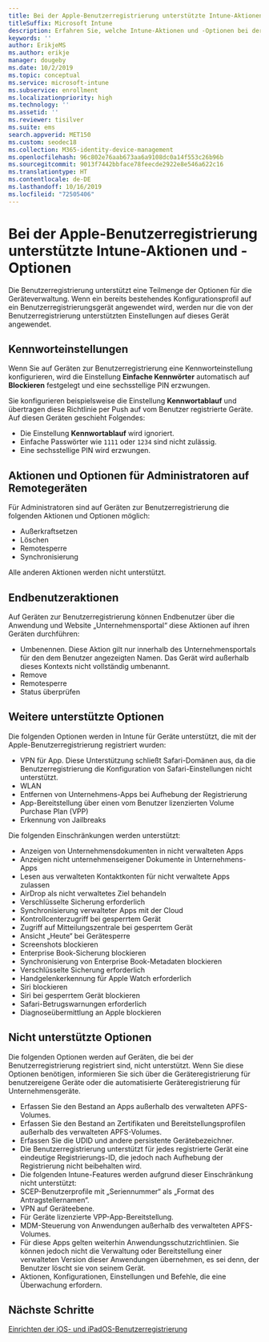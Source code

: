 ```yaml
---
title: Bei der Apple-Benutzerregistrierung unterstützte Intune-Aktionen und -Optionen
titleSuffix: Microsoft Intune
description: Erfahren Sie, welche Intune-Aktionen und -Optionen bei der Apple-Benutzerregistrierung unterstützt werden.
keywords: ''
author: ErikjeMS
ms.author: erikje
manager: dougeby
ms.date: 10/2/2019
ms.topic: conceptual
ms.service: microsoft-intune
ms.subservice: enrollment
ms.localizationpriority: high
ms.technology: ''
ms.assetid: ''
ms.reviewer: tisilver
ms.suite: ems
search.appverid: MET150
ms.custom: seodec18
ms.collection: M365-identity-device-management
ms.openlocfilehash: 96c802e76aab673aa6a9108dc0a14f553c26b96b
ms.sourcegitcommit: 9013f7442bbface78feecde2922e8e546a622c16
ms.translationtype: HT
ms.contentlocale: de-DE
ms.lasthandoff: 10/16/2019
ms.locfileid: "72505406"
---
```

# <a name="intune-actions-and-options-supported-with-apple-user-enrollment"></a>Bei der Apple-Benutzerregistrierung unterstützte Intune-Aktionen und -Optionen

Die Benutzerregistrierung unterstützt eine Teilmenge der Optionen für die Geräteverwaltung. Wenn ein bereits bestehendes Konfigurationsprofil auf ein Benutzerregistrierungsgerät angewendet wird, werden nur die von der Benutzerregistrierung unterstützten Einstellungen auf dieses Gerät angewendet.

## <a name="password-settings"></a>Kennworteinstellungen

Wenn Sie auf Geräten zur Benutzerregistrierung eine Kennworteinstellung konfigurieren, wird die Einstellung **Einfache Kennwörter** automatisch auf **Blockieren** festgelegt und eine sechsstellige PIN erzwungen.

Sie konfigurieren beispielsweise die Einstellung **Kennwortablauf** und übertragen diese Richtlinie per Push auf vom Benutzer registrierte Geräte. Auf diesen Geräten geschieht Folgendes:
- Die Einstellung **Kennwortablauf** wird ignoriert.
- Einfache Passwörter wie `1111` oder `1234` sind nicht zulässig.
- Eine sechsstellige PIN wird erzwungen.

## <a name="administrator-remote-device-actions-and-options"></a>Aktionen und Optionen für Administratoren auf Remotegeräten
Für Administratoren sind auf Geräten zur Benutzerregistrierung die folgenden Aktionen und Optionen möglich:
- Außerkraftsetzen
- Löschen
- Remotesperre
- Synchronisierung

Alle anderen Aktionen werden nicht unterstützt.

## <a name="end-user-actions"></a>Endbenutzeraktionen
Auf Geräten zur Benutzerregistrierung können Endbenutzer über die Anwendung und Website „Unternehmensportal“ diese Aktionen auf ihren Geräten durchführen:
- Umbenennen. Diese Aktion gilt nur innerhalb des Unternehmensportals für den dem Benutzer angezeigten Namen. Das Gerät wird außerhalb dieses Kontexts nicht vollständig umbenannt.
- Remove
- Remotesperre
- Status überprüfen

## <a name="other-supported-options"></a>Weitere unterstützte Optionen

Die folgenden Optionen werden in Intune für Geräte unterstützt, die mit der Apple-Benutzerregistrierung registriert wurden:
- VPN für App. Diese Unterstützung schließt Safari-Domänen aus, da die Benutzerregistrierung die Konfiguration von Safari-Einstellungen nicht unterstützt.
- WLAN 
- Entfernen von Unternehmens-Apps bei Aufhebung der Registrierung
- App-Bereitstellung über einen vom Benutzer lizenzierten Volume Purchase Plan (VPP)
- Erkennung von Jailbreaks

Die folgenden Einschränkungen werden unterstützt:
- Anzeigen von Unternehmensdokumenten in nicht verwalteten Apps
- Anzeigen nicht unternehmenseigener Dokumente in Unternehmens-Apps
- Lesen aus verwalteten Kontaktkonten für nicht verwaltete Apps zulassen
- AirDrop als nicht verwaltetes Ziel behandeln
- Verschlüsselte Sicherung erforderlich
- Synchronisierung verwalteter Apps mit der Cloud
- Kontrollcenterzugriff bei gesperrtem Gerät
- Zugriff auf Mitteilungszentrale bei gesperrtem Gerät
- Ansicht „Heute“ bei Gerätesperre
- Screenshots blockieren
- Enterprise Book-Sicherung blockieren
- Synchronisierung von Enterprise Book-Metadaten blockieren
- Verschlüsselte Sicherung erforderlich
- Handgelenkerkennung für Apple Watch erforderlich
- Siri blockieren
- Siri bei gesperrtem Gerät blockieren
- Safari-Betrugswarnungen erforderlich
- Diagnoseübermittlung an Apple blockieren


## <a name="options-not-supported"></a>Nicht unterstützte Optionen
Die folgenden Optionen werden auf Geräten, die bei der Benutzerregistrierung registriert sind, nicht unterstützt. Wenn Sie diese Optionen benötigen, informieren Sie sich über die Geräteregistrierung für benutzereigene Geräte oder die automatisierte Geräteregistrierung für Unternehmensgeräte.
- Erfassen Sie den Bestand an Apps außerhalb des verwalteten APFS-Volumes.
- Erfassen Sie den Bestand an Zertifikaten und Bereitstellungsprofilen außerhalb des verwalteten APFS-Volumes.
- Erfassen Sie die UDID und andere persistente Gerätebezeichner.
- Die Benutzerregistrierung unterstützt für jedes registrierte Gerät eine eindeutige Registrierungs-ID, die jedoch nach Aufhebung der Registrierung nicht beibehalten wird.
- Die folgenden Intune-Features werden aufgrund dieser Einschränkung nicht unterstützt:
- SCEP-Benutzerprofile mit „Seriennummer“ als „Format des Antragstellernamen“.
- VPN auf Geräteebene.
- Für Geräte lizenzierte VPP-App-Bereitstellung.
- MDM-Steuerung von Anwendungen außerhalb des verwalteten APFS-Volumes.
- Für diese Apps gelten weiterhin Anwendungsschutzrichtlinien. Sie können jedoch nicht die Verwaltung oder Bereitstellung einer verwalteten Version dieser Anwendungen übernehmen, es sei denn, der Benutzer löscht sie von seinem Gerät.
- Aktionen, Konfigurationen, Einstellungen und Befehle, die eine Überwachung erfordern. 

## <a name="next-steps"></a>Nächste Schritte

[Einrichten der iOS- und iPadOS-Benutzerregistrierung](ios-user-enrollment.md)